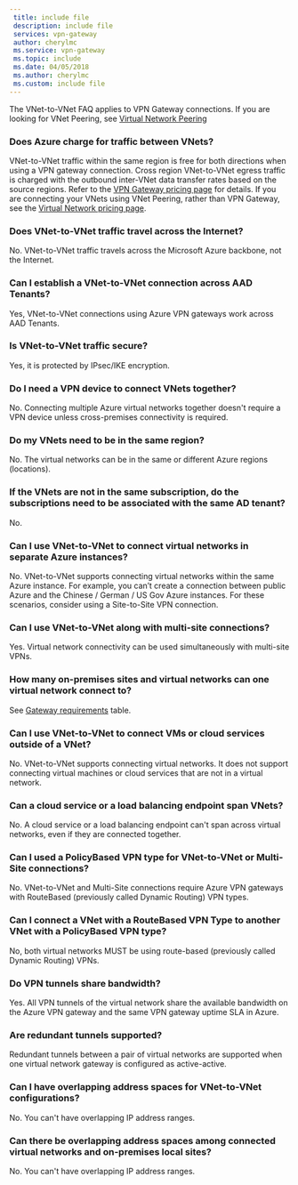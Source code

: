 ```yaml
---
 title: include file
 description: include file
 services: vpn-gateway
 author: cherylmc
 ms.service: vpn-gateway
 ms.topic: include
 ms.date: 04/05/2018
 ms.author: cherylmc
 ms.custom: include file
---
```

The VNet-to-VNet FAQ applies to VPN Gateway connections. If you are looking for VNet Peering, see [Virtual Network Peering](../articles/virtual-network/virtual-network-peering-overview.md)

### Does Azure charge for traffic between VNets?

VNet-to-VNet traffic within the same region is free for both directions when using a VPN gateway connection. Cross region VNet-to-VNet egress traffic is charged with the outbound inter-VNet data transfer rates based on the source regions. Refer to the [VPN Gateway pricing page](https://azure.microsoft.com/pricing/details/vpn-gateway/) for details. If you are connecting your VNets using VNet Peering, rather than VPN Gateway, see the [Virtual Network pricing page](https://azure.microsoft.com/pricing/details/virtual-network/).

### Does VNet-to-VNet traffic travel across the Internet?

No. VNet-to-VNet traffic travels across the Microsoft Azure backbone, not the Internet.

### Can I establish a VNet-to-VNet connection across AAD Tenants?

Yes, VNet-to-VNet connections using Azure VPN gateways work across AAD Tenants.

### Is VNet-to-VNet traffic secure?

Yes, it is protected by IPsec/IKE encryption.

### Do I need a VPN device to connect VNets together?

No. Connecting multiple Azure virtual networks together doesn't require a VPN device unless cross-premises connectivity is required.

### Do my VNets need to be in the same region?

No. The virtual networks can be in the same or different Azure regions (locations).

### If the VNets are not in the same subscription, do the subscriptions need to be associated with the same AD tenant?

No.

### Can I use VNet-to-VNet to connect virtual networks in separate Azure instances? 

No. VNet-to-VNet supports connecting virtual networks within the same Azure instance. For example, you can’t create  a connection between public Azure and the Chinese / German / US Gov Azure instances. For these scenarios, consider using a Site-to-Site VPN connection.

### Can I use VNet-to-VNet along with multi-site connections?

Yes. Virtual network connectivity can be used simultaneously with multi-site VPNs.

### How many on-premises sites and virtual networks can one virtual network connect to?

See [Gateway requirements](../articles/vpn-gateway/vpn-gateway-about-vpn-gateway-settings.md#requirements) table.

### Can I use VNet-to-VNet to connect VMs or cloud services outside of a VNet?

No. VNet-to-VNet supports connecting virtual networks. It does not support connecting virtual machines or cloud services that are not in a virtual network.

### Can a cloud service or a load balancing endpoint span VNets?

No. A cloud service or a load balancing endpoint can't span across virtual networks, even if they are connected together.

### Can I used a PolicyBased VPN type for VNet-to-VNet or Multi-Site connections?

No. VNet-to-VNet and Multi-Site connections require Azure VPN gateways with RouteBased (previously called Dynamic Routing) VPN types.

### Can I connect a VNet with a RouteBased VPN Type to another VNet with a PolicyBased VPN type?

No, both virtual networks MUST be using route-based (previously called Dynamic Routing) VPNs.

### Do VPN tunnels share bandwidth?

Yes. All VPN tunnels of the virtual network share the available bandwidth on the Azure VPN gateway and the same VPN gateway uptime SLA in Azure.

### Are redundant tunnels supported?

Redundant tunnels between a pair of virtual networks are supported when one virtual network gateway is configured as active-active.

### Can I have overlapping address spaces for VNet-to-VNet configurations?

No. You can't have overlapping IP address ranges.

### Can there be overlapping address spaces among connected virtual networks and on-premises local sites?

No. You can't have overlapping IP address ranges.



